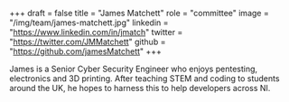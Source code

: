 +++
draft = false
title = "James Matchett"
role = "committee"
image = "/img/team/james-matchett.jpg"
linkedin = "https://www.linkedin.com/in/jmatch"
twitter = "https://twitter.com/JMMatchett"
github = "https://github.com/jamesMatchett"
+++

James is a Senior Cyber Security Engineer who enjoys pentesting, electronics and 3D printing. After teaching STEM and coding to students around the UK, he hopes to harness this to help developers across NI.